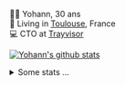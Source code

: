 <p>
  👨🏻 <bold>Yohann</bold>, 30 ans<br/>
  💼 Living in <a href="https://www.google.com/maps?q=toulouse">Toulouse</a>, France<br/>
  💻 CTO at <a href="https://trayvisor.com/">Trayvisor</a><br/>
</p>

<a href="https://github.com/anuraghazra/github-readme-stats"><img align="center" src="https://github-readme-stats-dviw-8taegaswk-yohann84ls-projects.vercel.app//api?username=yohann84L&show_icons=true&include_all_commits=true" alt="Yohann's github stats" /> </a>


<details>
  <summary>Some stats ...</summary><br/>
  

<!--START_SECTION:waka-->
![Code Time](http://img.shields.io/badge/Code%20Time-1%2C321%20hrs%2056%20mins-blue)

![Profile Views](http://img.shields.io/badge/Profile%20Views-0-blue)

**🐱 My GitHub Data** 

> 📦 441.0 kB Used in GitHub's Storage 
 > 
> 🚫 Not Opted to Hire
 > 
> 📜 26 Public Repositories 
 > 
> 🔑 21 Private Repositories 
 > 
**I'm an Early 🐤** 

```text
🌞 Morning                26941 commits       ███████░░░░░░░░░░░░░░░░░░   29.71 % 
🌆 Daytime                52467 commits       ██████████████░░░░░░░░░░░   57.85 % 
🌃 Evening                11136 commits       ███░░░░░░░░░░░░░░░░░░░░░░   12.28 % 
🌙 Night                  148 commits         ░░░░░░░░░░░░░░░░░░░░░░░░░   00.16 % 
```
📅 **I'm Most Productive on Wednesday** 

```text
Monday                   17382 commits       █████░░░░░░░░░░░░░░░░░░░░   19.17 % 
Tuesday                  17008 commits       █████░░░░░░░░░░░░░░░░░░░░   18.75 % 
Wednesday                18607 commits       █████░░░░░░░░░░░░░░░░░░░░   20.52 % 
Thursday                 18402 commits       █████░░░░░░░░░░░░░░░░░░░░   20.29 % 
Friday                   17607 commits       █████░░░░░░░░░░░░░░░░░░░░   19.41 % 
Saturday                 647 commits         ░░░░░░░░░░░░░░░░░░░░░░░░░   00.71 % 
Sunday                   1039 commits        ░░░░░░░░░░░░░░░░░░░░░░░░░   01.15 % 
```


📊 **This Week I Spent My Time On** 

```text
🕑︎ Time Zone: Europe/Paris

💬 Programming Languages: 
HTTP Request             11 hrs 16 mins      ██████████████████████░░░   87.52 % 
Other                    1 hr 36 mins        ███░░░░░░░░░░░░░░░░░░░░░░   12.48 % 

🔥 Editors: 
Zed                      11 hrs 17 mins      ██████████████████████░░░   87.64 % 
Postman                  1 hr 35 mins        ███░░░░░░░░░░░░░░░░░░░░░░   12.36 % 

💻 Operating System: 
Mac                      12 hrs 53 mins      █████████████████████████   100.00 % 
```

**I Mostly Code in Python** 

```text
Python                   26 repos            ██████████████░░░░░░░░░░░   55.32 % 
Jupyter Notebook         4 repos             ██░░░░░░░░░░░░░░░░░░░░░░░   08.51 % 
JavaScript               3 repos             ██░░░░░░░░░░░░░░░░░░░░░░░   06.38 % 
HTML                     2 repos             █░░░░░░░░░░░░░░░░░░░░░░░░   04.26 % 
Shell                    1 repo              █░░░░░░░░░░░░░░░░░░░░░░░░   02.13 % 
```




 Last Updated on 27/07/2025 00:48:26 UTC
<!--END_SECTION:waka-->
